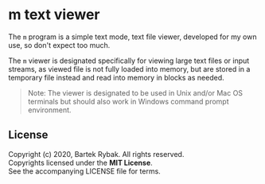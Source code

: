 # m text viewer

The `m` program is a simple text mode, text file viewer, developed for my own use, 
so don't expect too much.

The `m` viewer is designated specifically for viewing large text files or input streams, as viewed file is not fully loaded into memory, but are stored in a temporary file instead and read into memory in blocks as needed.


> Note:
The viewer is designated to be used in Unix and/or Mac OS terminals but should also work
in Windows command prompt environment.



## License 

Copyright (c) 2020, Bartek Rybak.  All rights reserved.  
Copyrights licensed under the **MIT License**.  
See the accompanying LICENSE file for terms.  
